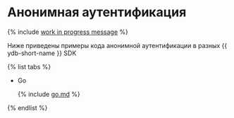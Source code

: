 # Анонимная аутентификация

{% include [work in progress message](../../_includes/addition.md) %}

Ниже приведены примеры кода анонимной аутентификации в разных {{ ydb-short-name }} SDK

{% list tabs %}

- Go


  {% include [go.md](anonymous/go.md) %}


{% endlist %}
